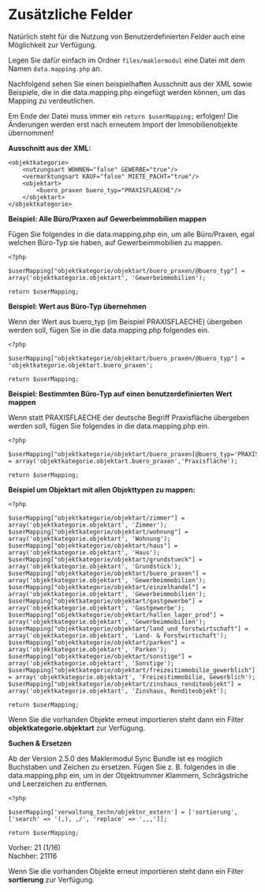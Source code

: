 # Zusätzliche Felder

Natürlich steht für die Nutzung von Benutzerdefinierten Felder auch eine Möglichkeit zur Verfügung.<br>

Legen Sie dafür einfach im Ordner `files/maklermodul` eine Datei mit dem Namen `data.mapping.php` an.

Nachfolgend sehen Sie einen beispielhaften Ausschnitt aus der XML sowie Beispiele, die in die data.mapping.php eingefügt werden können, um das Mapping zu verdeutlichen.

Em Ende der Datei muss immer ein `return $userMapping;` erfolgen! Die Änderungen werden erst nach erneutem Import der Immobilienobjekte übernommen!

**Ausschnitt aus der XML:**

```
<objektkategorie>
    <nutzungsart WOHNEN="false" GEWERBE="true"/>
    <vermarktungsart KAUF="false" MIETE_PACHT="true"/>
    <objektart>
        <buero_praxen buero_typ="PRAXISFLAECHE"/>
    </objektart>
</objektkategorie>
```

**Beispiel: Alle Büro/Praxen auf Gewerbeimmobilien mappen**

Fügen Sie folgendes in die data.mapping.php ein, um alle Büro/Praxen, egal welchen Büro-Typ sie haben, auf Gewerbeimmobilien zu mappen.

```
<?php

$userMapping["objektkategorie/objektart/buero_praxen/@buero_typ"] = array('objektkategorie.objektart', 'Gewerbeimmobilien');

return $userMapping;
```

**Beispiel: Wert aus Büro-Typ übernehmen**

Wenn der Wert aus buero_typ (im Beispiel PRAXISFLAECHE) übergeben werden soll, fügen Sie in die data.mapping.php folgendes ein.

```
<?php

$userMapping["objektkategorie/objektart/buero_praxen/@buero_typ"] = 'objektkategorie.objektart.buero_praxen';

return $userMapping;
```

**Beispiel: Bestimmten Büro-Typ auf einen benutzerdefinierten Wert mappen**

Wenn statt PRAXISFLAECHE der deutsche Begriff Praxisfläche übergeben werden soll, fügen Sie folgendes in die data.mapping.php ein.

```
<?php

$userMapping["objektkategorie/objektart/buero_praxen[@buero_typ='PRAXISFLAECHE']"] = array('objektkategorie.objektart.buero_praxen','Praxisfläche');

return $userMapping;
```

**Beispiel um Objektart mit allen Objekttypen zu mappen:**

```
<?php

$userMapping["objektkategorie/objektart/zimmer"] = array('objektkategorie.objektart', 'Zimmer');
$userMapping["objektkategorie/objektart/wohnung"] = array('objektkategorie.objektart', 'Wohnung');
$userMapping["objektkategorie/objektart/haus"] = array('objektkategorie.objektart', 'Haus');
$userMapping["objektkategorie/objektart/grundstueck"] = array('objektkategorie.objektart', 'Grundstück');
$userMapping["objektkategorie/objektart/buero_praxen"] = array('objektkategorie.objektart', 'Gewerbeimmobilien');
$userMapping["objektkategorie/objektart/einzelhandel"] = array('objektkategorie.objektart', 'Gewerbeimmobilien');
$userMapping["objektkategorie/objektart/gastgewerbe"] = array('objektkategorie.objektart', 'Gastgewerbe');
$userMapping["objektkategorie/objektart/hallen_lager_prod"] = array('objektkategorie.objektart', 'Gewerbeimmobilien');
$userMapping["objektkategorie/objektart/land_und_forstwirtschaft"] = array('objektkategorie.objektart', 'Land- & Forstwirtschaft');
$userMapping["objektkategorie/objektart/parken"] = array('objektkategorie.objektart', 'Parken');
$userMapping["objektkategorie/objektart/sonstige"] = array('objektkategorie.objektart', 'Sonstige');
$userMapping["objektkategorie/objektart/freizeitimmobilie_gewerblich"] = array('objektkategorie.objektart', 'Freizeitimmobilie, Gewerblich');
$userMapping["objektkategorie/objektart/zinshaus_renditeobjekt"] = array('objektkategorie.objektart', 'Zinshaus, Renditeobjekt');

return $userMapping;
```

Wenn Sie die vorhanden Objekte erneut importieren steht dann ein Filter **objektkategorie.objektart** zur Verfügung.

**Suchen & Ersetzen**

Ab der Version 2.5.0 des Maklermodul Sync Bundle ist es möglich Buchstaben und Zeichen zu ersetzen. Fügen Sie z. B. 
folgendes in die data.mapping.php ein, um in der Objektnummer Klammern, Schrägstriche und Leerzeichen zu entfernen.

```
<?php

$userMapping['verwaltung_techn/objektnr_extern'] = ['sortierung', ['search' => '(,), ,/', 'replace' => ',,,']];

return $userMapping;
```

Vorher: 21 (1/16)  
Nachher: 21116

Wenn Sie die vorhanden Objekte erneut importieren steht dann ein Filter **sortierung** zur Verfügung.

